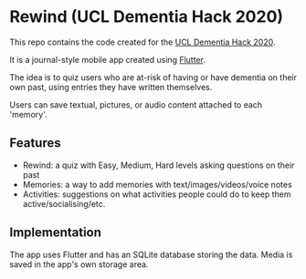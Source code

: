 # Rewind (UCL Dementia Hack 2020)

This repo contains the code created for the [UCL Dementia Hack 2020](https://www.ucl.ac.uk/iccs/events/2020/feb/ucl-dementia-hack).

It is a journal-style mobile app created using [Flutter](https://flutter.dev).

The idea is to quiz users who are at-risk of having or have dementia on their own past, using entries they have written themselves.

Users can save textual, pictures, or audio content attached to each 'memory'.

## Features
- Rewind: a quiz with Easy, Medium, Hard levels asking questions on their past
- Memories: a way to add memories with text/images/videos/voice notes
- Activities: suggestions on what activities people could do to keep them active/socialising/etc.

## Implementation

The app uses Flutter and has an SQLite database storing the data. Media is saved in the app's own storage area.
